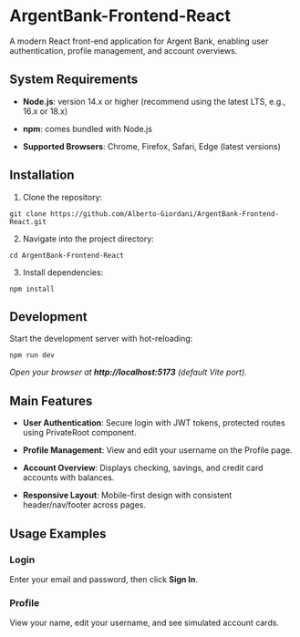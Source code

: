 # ArgentBank-Frontend-React

A modern React front-end application for Argent Bank, enabling user authentication, profile management, and account overviews.

## System Requirements

- **Node.js**: version 14.x or higher (recommend using the latest LTS, e.g., 16.x or 18.x)

- **npm**: comes bundled with Node.js

- **Supported Browsers**: Chrome, Firefox, Safari, Edge (latest versions)

## Installation

1. Clone the repository:

`git clone https://github.com/Alberto-Giordani/ArgentBank-Frontend-React.git`

2. Navigate into the project directory:

`cd ArgentBank-Frontend-React`

3. Install dependencies:

`npm install`

## Development

Start the development server with hot-reloading:

`npm run dev`

*Open your browser at ***http://localhost:5173*** (default Vite port).*

## Main Features

- **User Authentication**: Secure login with JWT tokens, protected routes using PrivateRoot component.

- **Profile Management**: View and edit your username on the Profile page.

- **Account Overview**: Displays checking, savings, and credit card accounts with balances.

- **Responsive Layout**: Mobile-first design with consistent header/nav/footer across pages.

## Usage Examples

### Login

Enter your email and password, then click **Sign In**.

### Profile

View your name, edit your username, and see simulated account cards.